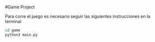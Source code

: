 #Game Project

Para corre el juego es necesario seguir las siguientes instrucciones en la terminal

```sh
cd game
python3 main.py
```
